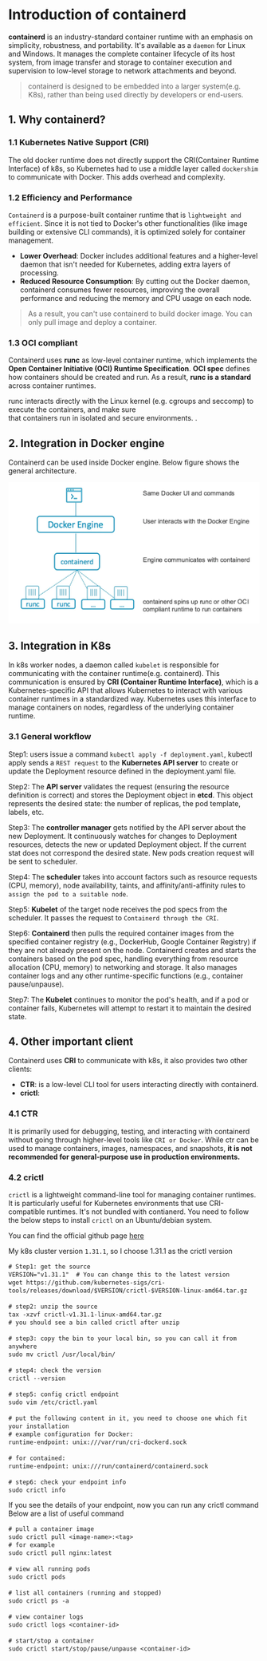 # Introduction of containerd

**containerd** is an industry-standard container runtime with an emphasis on simplicity, robustness, and portability. 
It's available as a `daemon` for Linux and Windows. It manages the complete container lifecycle of its host system, 
from image transfer and storage to container execution and supervision to low-level storage to network attachments 
and beyond.

> containerd is designed to be embedded into a larger system(e.g. K8s), rather than being used directly by developers or end-users.


## 1. Why containerd?

### 1.1 Kubernetes Native Support (CRI)

The old docker runtime does not directly support the CRI(Container Runtime Interface) of k8s, so Kubernetes had to use 
a middle layer called `dockershim` to communicate with Docker. This adds overhead and complexity.

### 1.2 Efficiency and Performance

`Containerd` is a purpose-built container runtime that is `lightweight and efficient`. Since it is not tied to 
Docker's other functionalities (like image building or extensive CLI commands), it is optimized solely for 
container management.

- **Lower Overhead**: Docker includes additional features and a higher-level daemon that isn't needed for Kubernetes, 
                adding extra layers of processing.
- **Reduced Resource Consumption**: By cutting out the Docker daemon, containerd consumes fewer resources, 
                 improving the overall performance and reducing the memory and CPU usage on each node.

> As a result, you can't use containerd to build docker image. You can only pull image and deploy a container.

### 1.3 OCI compliant

Containerd uses **runc** as low-level container runtime, which implements the **Open Container Initiative (OCI) Runtime Specification**. 
**OCI spec** defines how containers should be created and run. As a result, **runc is a standard** across container runtimes.

runc interacts directly with the Linux kernel (e.g. cgroups and seccomp) to execute the containers, and make sure  
that containers run in isolated and secure environments. .

## 2. Integration in Docker engine
Containerd can be used inside Docker engine. Below figure shows the general architecture.

![containerd_docker_archi.webp](../../../images/containerd_docker_archi.webp)

## 3. Integration in K8s 

In k8s worker nodes, a daemon called `kubelet` is responsible for communicating with the container runtime(e.g. containerd).
This communication is ensured by **CRI (Container Runtime Interface)**, which is a Kubernetes-specific API that 
allows Kubernetes to interact with various container runtimes in a standardized way. 
Kubernetes uses this interface to manage containers on nodes, regardless of the underlying container runtime. 

### 3.1 General workflow

Step1: users issue a command `kubectl apply -f deployment.yaml`, kubectl apply sends a `REST request` to the 
       **Kubernetes API server** to create or update the Deployment resource defined in the deployment.yaml file.

Step2: The **API server** validates the request (ensuring the resource definition is correct) and stores the 
       Deployment object in **etcd**. This object represents the desired state: the number of replicas, 
       the pod template, labels, etc.

Step3: The **controller manager** gets notified by the API server about the new Deployment. It continuously watches 
       for changes to Deployment resources, detects the new or updated Deployment object. If the current stat does not
       correspond the desired state. New pods creation request will be sent to scheduler.

Step4: The **scheduler** takes into account factors such as resource requests (CPU, memory), node availability, taints, 
       and affinity/anti-affinity rules to `assign the pod to a suitable node`.

Step5: **Kubelet** of the target node receives the pod specs from the scheduler. It passes the request to `Containerd through the CRI`.

Step6: **Containerd** then pulls the required container images from the specified container 
       registry (e.g., DockerHub, Google Container Registry) if they are not already present on the node.
       Containerd creates and starts the containers based on the pod spec, handling everything from resource 
       allocation (CPU, memory) to networking and storage. It also manages container logs and any other 
       runtime-specific functions (e.g., container pause/unpause).

Step7: The **Kubelet** continues to monitor the pod's health, and if a pod or container fails, Kubernetes will 
       attempt to restart it to maintain the desired state.


## 4. Other important client

Containerd uses **CRI** to communicate with k8s, it also provides two other clients:

- **CTR**: is a low-level CLI tool for users interacting directly with containerd. 
- **crictl**: 

### 4.1 CTR

It is primarily used for debugging, testing, and interacting with containerd without going through higher-level tools 
like `CRI or Docker`. While ctr can be used to manage containers, images, namespaces, and snapshots, 
**it is not recommended for general-purpose use in production environments.**

### 4.2 crictl

`crictl` is a lightweight command-line tool for managing container runtimes. It is particularly useful for 
Kubernetes environments that use CRI-compatible runtimes. It's not bundled with contianerd. You need to follow
the below steps to install `crictl` on an Ubuntu/debian system.

You can find the official github page [here](https://github.com/kubernetes-sigs/cri-tools/)

My k8s cluster version `1.31.1`, so I choose 1.31.1 as the crictl version

```shell
# Step1: get the source
VERSION="v1.31.1"  # You can change this to the latest version
wget https://github.com/kubernetes-sigs/cri-tools/releases/download/$VERSION/crictl-$VERSION-linux-amd64.tar.gz

# step2: unzip the source
tax -xzvf crictl-v1.31.1-linux-amd64.tar.gz
# you should see a bin called crictl after unzip

# step3: copy the bin to your local bin, so you can call it from anywhere
sudo mv crictl /usr/local/bin/

# step4: check the version
crictl --version

# step5: config crictl endpoint
sudo vim /etc/crictl.yaml

# put the following content in it, you need to choose one which fit your installation
# example configuration for Docker:
runtime-endpoint: unix:///var/run/cri-dockerd.sock

# for contained:
runtime-endpoint: unix:///run/containerd/containerd.sock

# step6: check your endpoint info
sudo crictl info

```

If you see the details of your endpoint, now you can run any crictl command 
Below are a list of useful command
```shell
# pull a container image
sudo crictl pull <image-name>:<tag>
# for example
sudo crictl pull nginx:latest

# view all running pods
sudo crictl pods

# list all containers (running and stopped)
sudo crictl ps -a

# view container logs
sudo crictl logs <container-id>

# start/stop a container
sudo crictl start/stop/pause/unpause <container-id>
```



